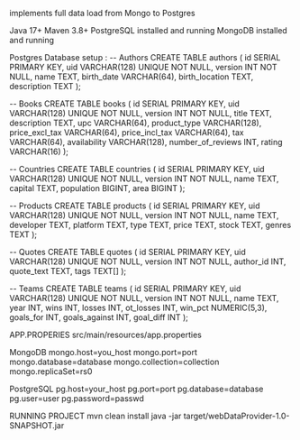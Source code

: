 implements full data load from Mongo to Postgres  

Java 17+
Maven 3.8+
PostgreSQL installed and running
MongoDB installed and running

Postgres Database setup :
-- Authors
CREATE TABLE authors (
id SERIAL PRIMARY KEY,
uid VARCHAR(128) UNIQUE NOT NULL,
version INT NOT NULL,
name TEXT,
birth_date VARCHAR(64),
birth_location TEXT,
description TEXT
);

-- Books
CREATE TABLE books (
id SERIAL PRIMARY KEY,
uid VARCHAR(128) UNIQUE NOT NULL,
version INT NOT NULL,
title TEXT,
description TEXT,
upc VARCHAR(64),
product_type VARCHAR(128),
price_excl_tax VARCHAR(64),
price_incl_tax VARCHAR(64),
tax VARCHAR(64),
availability VARCHAR(128),
number_of_reviews INT,
rating VARCHAR(16)
);

-- Countries
CREATE TABLE countries (
id SERIAL PRIMARY KEY,
uid VARCHAR(128) UNIQUE NOT NULL,
version INT NOT NULL,
name TEXT,
capital TEXT,
population BIGINT,
area BIGINT
);

-- Products
CREATE TABLE products (
id SERIAL PRIMARY KEY,
uid VARCHAR(128) UNIQUE NOT NULL,
version INT NOT NULL,
name TEXT,
developer TEXT,
platform TEXT,
type TEXT,
price TEXT,
stock TEXT,
genres TEXT
);

-- Quotes
CREATE TABLE quotes (
id SERIAL PRIMARY KEY,
uid VARCHAR(128) UNIQUE NOT NULL,
version INT NOT NULL,
author_id INT,
quote_text TEXT,
tags TEXT[]
);

-- Teams
CREATE TABLE teams (
id SERIAL PRIMARY KEY,
uid VARCHAR(128) UNIQUE NOT NULL,
version INT NOT NULL,
name TEXT,
year INT,
wins INT,
losses INT,
ot_losses INT,
win_pct NUMERIC(5,3),
goals_for INT,
goals_against INT,
goal_diff INT
);

APP.PROPERIES
src/main/resources/app.properties

MongoDB
mongo.host=you_host
mongo.port=port
mongo.database=database
mongo.collection=collection
mongo.replicaSet=rs0

PostgreSQL
pg.host=your_host
pg.port=port
pg.database=database
pg.user=user
pg.password=passwd

RUNNING PROJECT
mvn clean install
java -jar target/webDataProvider-1.0-SNAPSHOT.jar
